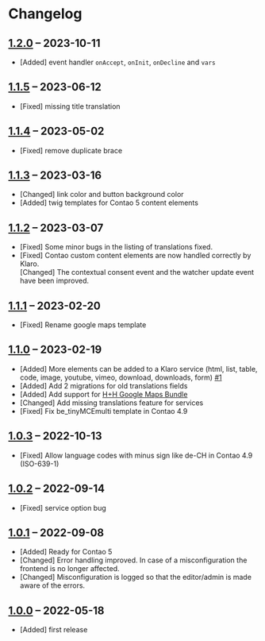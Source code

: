 # Changelog

[//]: <> (
Types of changes
    Added for new Addeds.
    Changed for changes in existing functionality.
    Deprecated for soon-to-be removed Addeds.
    Removed for now removed Addeds.
    Fixed for any bug fixes.
    Security in case of vulnerabilities.
)

## [1.2.0](https://github.com/pdir/klaro-consent-manager/tree/1.2.0) – 2023-10-11

- [Added] event handler `onAccept`, `onInit`, `onDecline` and `vars`

## [1.1.5](https://github.com/pdir/klaro-consent-manager/tree/1.1.5) – 2023-06-12

- [Fixed] missing title translation

## [1.1.4](https://github.com/pdir/klaro-consent-manager/tree/1.1.4) – 2023-05-02

- [Fixed] remove duplicate brace 

## [1.1.3](https://github.com/pdir/klaro-consent-manager/tree/1.1.3) – 2023-03-16

- [Changed] link color and button background color
- [Added] twig templates for Contao 5 content elements

## [1.1.2](https://github.com/pdir/klaro-consent-manager/tree/1.1.2) – 2023-03-07

- [Fixed] Some minor bugs in the listing of translations fixed.  
- [Fixed] Contao custom content elements are now handled correctly by Klaro.  
  [Changed] The contextual consent event and the watcher update event have been improved.   

## [1.1.1](https://github.com/pdir/klaro-consent-manager/tree/1.1.1) – 2023-02-20

- [Fixed] Rename google maps template

## [1.1.0](https://github.com/pdir/klaro-consent-manager/tree/1.1.0) – 2023-02-19

- [Added] More elements can be added to a Klaro service (html, list, table, code, image, youtube, vimeo, download, downloads, form) [#1](https://github.com/pdir/klaro-consent-manager/issues/1)
- [Added] Add 2 migrations for old translations fields
- [Added] Add support for [H+H Google Maps Bundle](https://github.com/heimrichhannot/contao-google-maps-bundle)
- [Changed] Add missing translations feature for services
- [Fixed] Fix be_tinyMCEmulti template in Contao 4.9

## [1.0.3](https://github.com/pdir/klaro-consent-manager/tree/1.0.3) – 2022-10-13

- [Fixed] Allow language codes with minus sign like de-CH in Contao 4.9 (ISO-639-1)

## [1.0.2](https://github.com/pdir/klaro-consent-manager/tree/1.0.2) – 2022-09-14

- [Fixed] service option bug

## [1.0.1](https://github.com/pdir/klaro-consent-manager/tree/1.0.1) – 2022-09-08

- [Added] Ready for Contao 5
- [Changed] Error handling improved. In case of a misconfiguration the frontend is no longer affected.
- [Changed] Misconfiguration is logged so that the editor/admin is made aware of the errors.

## [1.0.0](https://github.com/pdir/klaro-consent-manager/tree/1.0.0) – 2022-05-18

- [Added] first release
